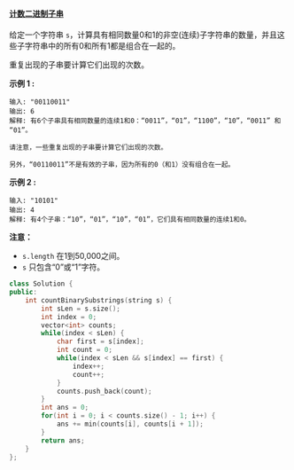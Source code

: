 #### [计数二进制子串](https://leetcode-cn.com/problems/count-binary-substrings/)

给定一个字符串 `s`，计算具有相同数量0和1的非空(连续)子字符串的数量，并且这些子字符串中的所有0和所有1都是组合在一起的。

重复出现的子串要计算它们出现的次数。

**示例 1 :**

```
输入: "00110011"
输出: 6
解释: 有6个子串具有相同数量的连续1和0：“0011”，“01”，“1100”，“10”，“0011” 和 “01”。

请注意，一些重复出现的子串要计算它们出现的次数。

另外，“00110011”不是有效的子串，因为所有的0（和1）没有组合在一起。
```

**示例 2 :**

```
输入: "10101"
输出: 4
解释: 有4个子串：“10”，“01”，“10”，“01”，它们具有相同数量的连续1和0。
```

**注意：**

- `s.length` 在1到50,000之间。
- `s` 只包含“0”或“1”字符。

```c++
class Solution {
public:
    int countBinarySubstrings(string s) {
        int sLen = s.size();
        int index = 0;
        vector<int> counts;
        while(index < sLen) {
            char first = s[index];
            int count = 0;
            while(index < sLen && s[index] == first) {
                index++;
                count++;
            }
            counts.push_back(count);
        }
        int ans = 0;
        for(int i = 0; i < counts.size() - 1; i++) {
            ans += min(counts[i], counts[i + 1]);
        }
        return ans;
    }
};
```

